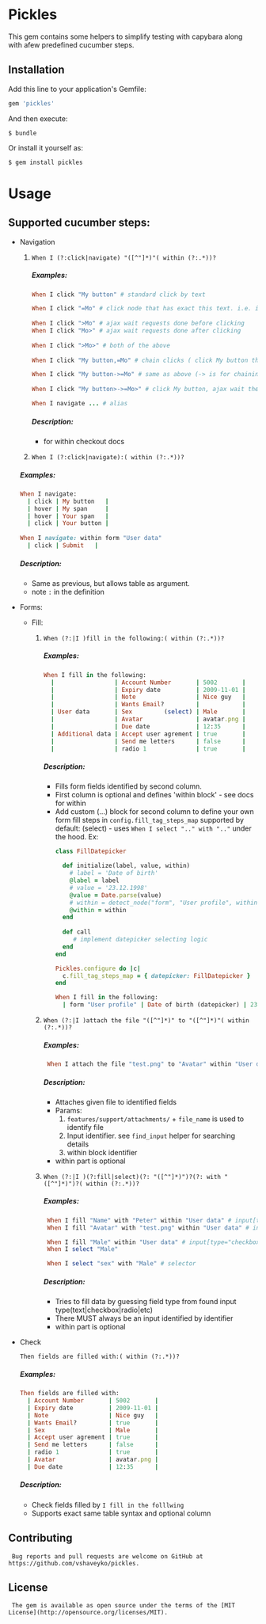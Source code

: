 # Pickles

This gem contains some helpers to simplify testing with capybara along with afew predefined cucumber steps.

## Installation

Add this line to your application's Gemfile:

```ruby
gem 'pickles'
```

And then execute:

    $ bundle

Or install it yourself as:

    $ gem install pickles

# Usage

## Supported cucumber steps:

+ Navigation 

  1.  `When I (?:click|navigate) "([^"]*)"( within (?:.*))?`

      ##### Examples:
      ```rb
      When I click "My button" # standard click by text

      When I click "=Mo" # click node that has exact this text. i.e. ignore: Monday, Moth
        
      When I click ">Mo" # ajax wait requests done before clicking
      When I click "Mo>" # ajax wait requests done after clicking
        
      When I click ">Mo>" # both of the above
        
      When I click "My button,=Mo" # chain clicks ( click My button then click exact Mo )

      When I click "My button->=Mo" # same as above (-> is for chaining sequential clicks)
        
      When I click "My button>->=Mo>" # click My button, ajax wait then click Mo

      When I navigate ... # alias

      ```

      ##### Description:
        + for within checkout docs

  2.  `When I (?:click|navigate):( within (?:.*))?`

     ##### Examples:
     ```rb
     When I navigate:
       | click | My button   |
       | hover | My span     |
       | hover | Your span   |
       | click | Your button |
         
     When I navigate: within form "User data"
       | click | Submit   |
     ```

     ##### Description:
     + Same as previous, but allows table as argument.
     + note ` : ` in the definition

+ Forms:
  + Fill:
     1. `When (?:|I )fill in the following:( within (?:.*))?`

        ##### Examples:
         ```rb
         When I fill in the following:
           |                 | Account Number       | 5002       |
           |                 | Expiry date          | 2009-11-01 |
           |                 | Note                 | Nice guy   |
           |                 | Wants Email?         |            |
           | User data       | Sex         (select) | Male       |
           |                 | Avatar               | avatar.png |
           |                 | Due date             | 12:35      |
           | Additional data | Accept user agrement | true       |
           |                 | Send me letters      | false      |
           |                 | radio 1              | true       |
         ```

         ##### Description:
           + Fills form fields identified by second column.
           + First column is optional and defines 'within block' - see docs for within
           + Add custom (...) block for second column to define your own form fill steps in `config.fill_tag_steps_map`
             supported by default:
               (select) - uses `When I select ".." with ".."` under the hood.
               Ex:
               ```rb
               class FillDatepicker

                 def initialize(label, value, within)
                   # label = 'Date of birth'
                   @label = label
                   # value = '23.12.1998'
                   @value = Date.parse(value)
                   # within = detect_node("form", "User profile", within: page)
                   @within = within
                 end
                 
                 def call
                    # implement datepicker selecting logic
                 end
               end

               Pickles.configure do |c|
                 c.fill_tag_steps_map = { datepicker: FillDatepicker }
               end

               When I fill in the following:
                 | form "User profile" | Date of birth (datepicker) | 23.12.1998 |
               ```


     2.  `When (?:|I )attach the file "([^"]*)" to "([^"]*)"( within (?:.*))?`

         ##### Examples:
           ```rb
            When I attach the file "test.png" to "Avatar" within "User data"
           ```

         ##### Description:
           + Attaches given file to identified fields
           + Params:
             1. `features/support/attachments/` + `file_name` is used to identify file
             2. Input identifier. see `find_input` helper for searching details
             3. within block identifier
          + within part is optional
            
     4.  `When (?:|I )(?:fill|select)(?: "([^"]*)")?(?: with "([^"]*)")?( within (?:.*))?`

         ##### Examples:
           ```rb
            When I fill "Name" with "Peter" within "User data" # input[type="text"]
            When I fill "Avatar" with "test.png" within "User data" # input[type="file"]

            When I fill "Male" within "User data" # input[type="checkbox"] || input[type="radio"]
            When I select "Male" 

            When I select "sex" with "Male" # selector

           ```

         ##### Description:
           + Tries to fill data by guessing field type from found input type(text|checkbox|radio|etc)
           + There MUST always be an input identified by identifier
           + within part is optional
       
 + Check

   `Then fields are filled with:( within (?:.*))?`

   ##### Examples: 
     ```rb
     Then fields are filled with:
       | Account Number       | 5002       |
       | Expiry date          | 2009-11-01 |
       | Note                 | Nice guy   |
       | Wants Email?         | true       |
       | Sex                  | Male       |
       | Accept user agrement | true       |
       | Send me letters      | false      |
       | radio 1              | true       |
       | Avatar               | avatar.png |
       | Due date             | 12:35      |
     ```

   ##### Description:
     + Check fields filled by `I fill in the folllwing`
     + Supports exact same table syntax and optional column

## Contributing

     Bug reports and pull requests are welcome on GitHub at https://github.com/vshaveyko/pickles.


## License

     The gem is available as open source under the terms of the [MIT License](http://opensource.org/licenses/MIT).
